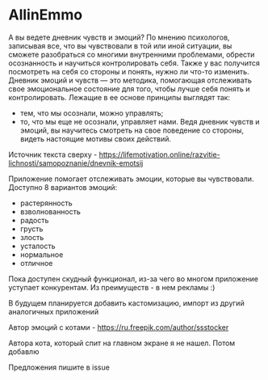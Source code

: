 # AllinEmmo
А вы ведете дневник чувств и эмоций? По мнению психологов, записывая все, что вы чувствовали в той или иной ситуации, вы сможете разобраться со многими внутренними проблемами, обрести осознанность и научиться контролировать себя. Также у вас получится посмотреть на себя со стороны и понять, нужно ли что-то изменить.
Дневник эмоций и чувств — это методика, помогающая отслеживать свое эмоциональное состояние для того, чтобы лучше себя понять и контролировать. Лежащие в ее основе принципы выглядят так:
* тем, что мы осознали, можно управлять;
* то, что мы еще не осознали, управляет нами.
Ведя дневник чувств и эмоций, вы научитесь смотреть на свое поведение со стороны, видеть настоящие мотивы своих действий.

Источник текста сверху - https://lifemotivation.online/razvitie-lichnosti/samopoznanie/dnevnik-emotsij

Приложение помогает отслеживать эмоции, которые вы чувствовали. Доступно 8 вариантов эмоций:
* растерянность
* взволнованность
* радость
* грусть
* злость
* усталость
* нормальное
* отличное

Пока доступен скудный функционал, из-за чего во многом приложение уступает конкурентам. Из преимуществ - в нем рекламы :)

В будущем планируется добавить кастомизацию, импорт из другий аналогичных приложений

Автор эмоций с котами - https://ru.freepik.com/author/ssstocker

Автора кота, который спит на главном экране я не нашел. Потом добавлю

Предложения пишите в issue
